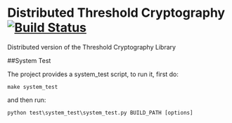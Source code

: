# Distributed Threshold Cryptography [![Build Status](https://travis-ci.org/niclabs/tchsm-libdtc.svg?branch=master)](https://travis-ci.org/niclabs/tchsm-libdtc)
Distributed version of the Threshold Cryptography Library

##System Test

The project provides a system_test script, to run it, first do:
```
make system_test
```

and then run:
```
python test\system_test\system_test.py BUILD_PATH [options]
```
